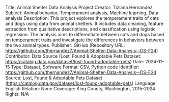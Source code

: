 Title: Animal Shelter Data Analysis Project
Creator: Tiziana Hernandez
Subject: Animal behavior, Temperament analysis, Machine learning, Data analysis
Description: This project explores the temperament traits of cats and dogs using data from animal shelters. It includes data cleaning, feature extraction from qualitative descriptions, and classification using logistic regression. The analysis aims to differentiate between cats and dogs based on temperament traits and investigate the differences in behaviors between the two animal types.
Publisher: GitHub (Repository URL: https://github.com/thernandez7/Animal-Shelter-Data-Analysis--DS-F24)
Contributor: Data Source (Lost, Found & Adoptable Pets Dataset: https://catalog.data.gov/dataset/lost-found-adoptable-pets)
Date: 2024-11-15
Type: Dataset, Software
Format: CSV, Python code
Identifier: https://github.com/thernandez7/Animal-Shelter-Data-Analysis--DS-F24
Source: Lost, Found & Adoptable Pets Dataset (https://catalog.data.gov/dataset/lost-found-adoptable-pets)
Language: English
Relation: None
Coverage: King County, Washington, 2015-2024 
Rights: N/A
